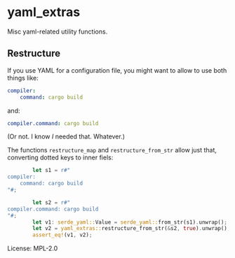# yaml_extras

Misc yaml-related utility functions.

## Restructure

If you use YAML for a configuration file, you might want to allow to use
both things like:

```yaml
compiler:
    command: cargo build
```

and:

```yaml
compiler.command: cargo build
```

(Or not. I know *I* needed that. Whatever.)

The functions `restructure_map` and `restructure_from_str` allow just that,
converting dotted keys to inner fiels:

```rust
        let s1 = r#"
compiler:
    command: cargo build
"#;

        let s2 = r#"
compiler.command: cargo build
"#;
        let v1: serde_yaml::Value = serde_yaml::from_str(s1).unwrap();
        let v2 = yaml_extras::restructure_from_str(&s2, true).unwrap();
        assert_eq!(v1, v2);
```

License: MPL-2.0
